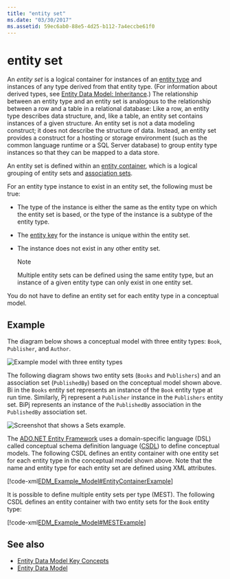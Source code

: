 ```yaml
---
title: "entity set"
ms.date: "03/30/2017"
ms.assetid: 59ec6ab0-88e5-4d25-b112-7a4eccbe61f0
---
```

# entity set
An *entity set* is a logical container for instances of an [entity type](entity-type.md) and instances of any type derived from that entity type. (For information about derived types, see [Entity Data Model: Inheritance](entity-data-model-inheritance.md).) The relationship between an entity type and an entity set is analogous to the relationship between a row and a table in a relational database: Like a row, an entity type describes data structure, and, like a table, an entity set contains instances of a given structure. An entity set is not a data modeling construct; it does not describe the structure of data. Instead, an entity set provides a construct for a hosting or storage environment (such as the common language runtime or a SQL Server database) to group entity type instances so that they can be mapped to a data store.  
  
 An entity set is defined within an [entity container](entity-container.md), which is a logical grouping of entity sets and [association sets](association-set.md).  
  
 For an entity type instance to exist in an entity set, the following must be true:  
  
- The type of the instance is either the same as the entity type on which the entity set is based, or the type of the instance is a subtype of the entity type.  
  
- The [entity key](entity-key.md) for the instance is unique within the entity set.  
  
- The instance does not exist in any other entity set.  
  
    > [!NOTE]
    > Multiple entity sets can be defined using the same entity type, but an instance of a given entity type can only exist in one entity set.  
  
 You do not have to define an entity set for each entity type in a conceptual model.  
  
## Example  
 The diagram below shows a conceptual model with three entity types: `Book`, `Publisher`, and `Author`.  
  
 ![Example model with three entity types](./media/entity-set/example-model-three-entity-types.gif)  
  
 The following diagram shows two entity sets (`Books` and `Publishers`) and an association set (`PublishedBy`) based on the conceptual model shown above. Bi in the `Books` entity set represents an instance of the `Book` entity type at run time. Similarly, Pj represent a `Publisher` instance in the `Publishers` entity set. BiPj represents an instance of the `PublishedBy` association in the `PublishedBy` association set.  
  
 ![Screenshot that shows a Sets example.](./media/entity-set/sets-example-association.gif)  
  
 The [ADO.NET Entity Framework](./ef/index.md) uses a domain-specific language (DSL) called conceptual schema definition language ([CSDL](./ef/language-reference/csdl-specification.md)) to define conceptual models. The following CSDL defines an entity container with one entity set for each entity type in the conceptual model shown above. Note that the name and entity type for each entity set are defined using XML attributes.  
  
 [!code-xml[EDM_Example_Model#EntityContainerExample](../../../../samples/snippets/xml/VS_Snippets_Data/edm_example_model/xml/books.edmx#entitycontainerexample)]  
  
 It is possible to define multiple entity sets per type (MEST). The following CSDL defines an entity container with two entity sets for the `Book` entity type:  
  
 [!code-xml[EDM_Example_Model#MESTExample](../../../../samples/snippets/xml/VS_Snippets_Data/edm_example_model/xml/books2.edmx#mestexample)]  
  
## See also

- [Entity Data Model Key Concepts](entity-data-model-key-concepts.md)
- [Entity Data Model](entity-data-model.md)
